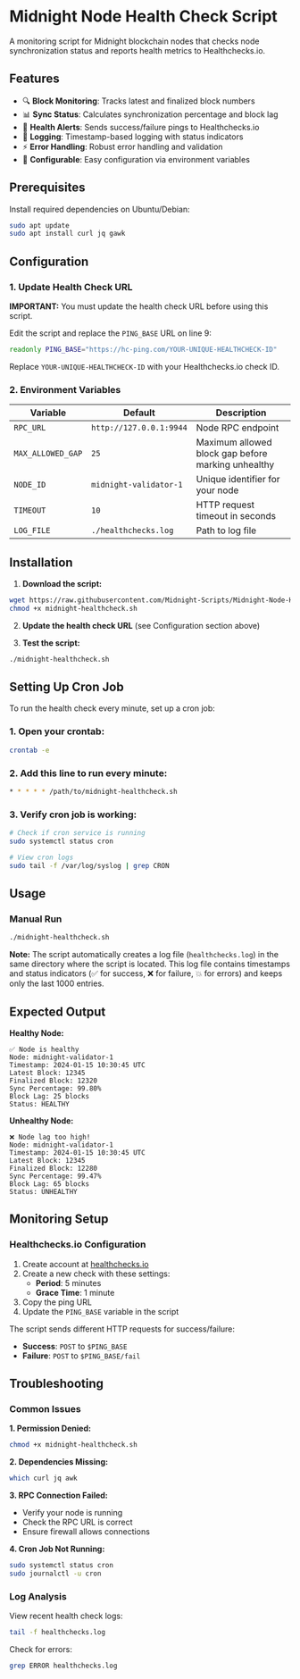 # Midnight Node Health Check Script

A monitoring script for Midnight blockchain nodes that checks node synchronization status and reports health metrics to Healthchecks.io.

## Features

- 🔍 **Block Monitoring**: Tracks latest and finalized block numbers
- 📊 **Sync Status**: Calculates synchronization percentage and block lag
- 🚨 **Health Alerts**: Sends success/failure pings to Healthchecks.io
- 📝 **Logging**: Timestamp-based logging with status indicators
- ⚡ **Error Handling**: Robust error handling and validation
- 🔧 **Configurable**: Easy configuration via environment variables

## Prerequisites

Install required dependencies on Ubuntu/Debian:

```bash
sudo apt update
sudo apt install curl jq gawk
```

## Configuration

### 1. Update Health Check URL

**IMPORTANT:** You must update the health check URL before using this script.

Edit the script and replace the `PING_BASE` URL on line 9:

```bash
readonly PING_BASE="https://hc-ping.com/YOUR-UNIQUE-HEALTHCHECK-ID"
```

Replace `YOUR-UNIQUE-HEALTHCHECK-ID` with your Healthchecks.io check ID.

### 2. Environment Variables

| Variable | Default | Description |
|----------|---------|-------------|
| `RPC_URL` | `http://127.0.0.1:9944` | Node RPC endpoint |
| `MAX_ALLOWED_GAP` | `25` | Maximum allowed block gap before marking unhealthy |
| `NODE_ID` | `midnight-validator-1` | Unique identifier for your node |
| `TIMEOUT` | `10` | HTTP request timeout in seconds |
| `LOG_FILE` | `./healthchecks.log` | Path to log file |

## Installation

1. **Download the script:**
```bash
wget https://raw.githubusercontent.com/Midnight-Scripts/Midnight-Node-Health-Check-Script/refs/heads/main/midnight-healthcheck.sh
chmod +x midnight-healthcheck.sh
```

2. **Update the health check URL** (see Configuration section above)

3. **Test the script:**
```bash
./midnight-healthcheck.sh
```

## Setting Up Cron Job

To run the health check every minute, set up a cron job:

### 1. Open your crontab:
```bash
crontab -e
```

### 2. Add this line to run every minute:
```bash
* * * * * /path/to/midnight-healthcheck.sh
```

### 3. Verify cron job is working:
```bash
# Check if cron service is running
sudo systemctl status cron

# View cron logs
sudo tail -f /var/log/syslog | grep CRON
```

## Usage

### Manual Run
```bash
./midnight-healthcheck.sh
```

**Note:** The script automatically creates a log file (`healthchecks.log`) in the same directory where the script is located. This log file contains timestamps and status indicators (✅ for success, ❌ for failure, 💥 for errors) and keeps only the last 1000 entries.

## Expected Output

**Healthy Node:**
```
✅ Node is healthy
Node: midnight-validator-1
Timestamp: 2024-01-15 10:30:45 UTC
Latest Block: 12345
Finalized Block: 12320
Sync Percentage: 99.80%
Block Lag: 25 blocks
Status: HEALTHY
```

**Unhealthy Node:**
```
❌ Node lag too high!
Node: midnight-validator-1
Timestamp: 2024-01-15 10:30:45 UTC
Latest Block: 12345
Finalized Block: 12280
Sync Percentage: 99.47%
Block Lag: 65 blocks
Status: UNHEALTHY
```

## Monitoring Setup

### Healthchecks.io Configuration

1. Create account at [healthchecks.io](https://healthchecks.io/)
2. Create a new check with these settings:
   - **Period**: 5 minutes
   - **Grace Time**: 1 minute
3. Copy the ping URL
4. Update the `PING_BASE` variable in the script

The script sends different HTTP requests for success/failure:
- **Success**: `POST` to `$PING_BASE`
- **Failure**: `POST` to `$PING_BASE/fail`

## Troubleshooting

### Common Issues

**1. Permission Denied:**
```bash
chmod +x midnight-healthcheck.sh
```

**2. Dependencies Missing:**
```bash
which curl jq awk
```

**3. RPC Connection Failed:**
- Verify your node is running
- Check the RPC URL is correct
- Ensure firewall allows connections

**4. Cron Job Not Running:**
```bash
sudo systemctl status cron
sudo journalctl -u cron
```

### Log Analysis

View recent health check logs:
```bash
tail -f healthchecks.log
```

Check for errors:
```bash
grep ERROR healthchecks.log
``` 
